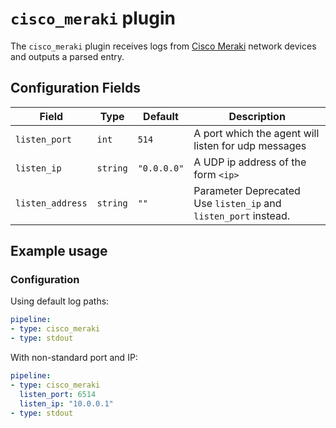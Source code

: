 # `cisco_meraki` plugin

The `cisco_meraki` plugin receives logs from [Cisco Meraki](https://meraki.cisco.com/) network devices and outputs a parsed entry.

## Configuration Fields

| Field | Type | Default | Description |
| --- | --- |--- | --- |
| `listen_port` | `int` | `514` | A port which the agent will listen for udp messages |
| `listen_ip` | `string` | `"0.0.0.0"`  | A UDP ip address of the form `<ip>` |
| `listen_address` | `string` | `""` | Parameter Deprecated Use `listen_ip` and `listen_port` instead. | 

## Example usage

### Configuration

Using default log paths:

```yaml
pipeline:
- type: cisco_meraki
- type: stdout

```

With non-standard port and IP:

```yaml
pipeline:
- type: cisco_meraki
  listen_port: 6514
  listen_ip: "10.0.0.1"
- type: stdout

```
